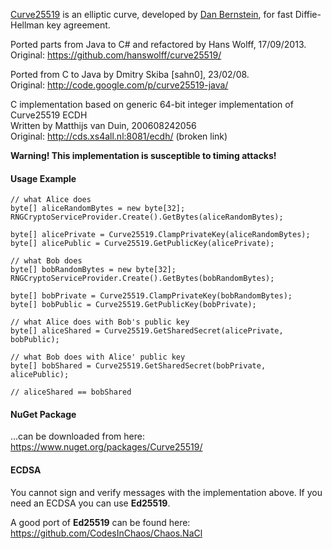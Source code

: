 [Curve25519](http://cr.yp.to/ecdh.html) is an elliptic curve, 
developed by [Dan Bernstein](http://cr.yp.to/djb.html), for fast Diffie-Hellman key agreement.

Ported parts from Java to C# and refactored by Hans Wolff, 17/09/2013.  
Original: https://github.com/hanswolff/curve25519/

Ported from C to Java by Dmitry Skiba [sahn0], 23/02/08.  
Original: http://code.google.com/p/curve25519-java/

C implementation based on generic 64-bit integer implementation of Curve25519 ECDH  
Written by Matthijs van Duin, 200608242056  
Original: http://cds.xs4all.nl:8081/ecdh/ (broken link)

**Warning! This implementation is susceptible to timing attacks!**

#### Usage Example

	// what Alice does
	byte[] aliceRandomBytes = new byte[32];
	RNGCryptoServiceProvider.Create().GetBytes(aliceRandomBytes);

	byte[] alicePrivate = Curve25519.ClampPrivateKey(aliceRandomBytes);
	byte[] alicePublic = Curve25519.GetPublicKey(alicePrivate);

	// what Bob does
	byte[] bobRandomBytes = new byte[32];
	RNGCryptoServiceProvider.Create().GetBytes(bobRandomBytes);

	byte[] bobPrivate = Curve25519.ClampPrivateKey(bobRandomBytes);
	byte[] bobPublic = Curve25519.GetPublicKey(bobPrivate);

	// what Alice does with Bob's public key
	byte[] aliceShared = Curve25519.GetSharedSecret(alicePrivate, bobPublic);
	
	// what Bob does with Alice' public key
	byte[] bobShared = Curve25519.GetSharedSecret(bobPrivate, alicePublic);
	
	// aliceShared == bobShared

#### NuGet Package

...can be downloaded from here:  
https://www.nuget.org/packages/Curve25519/

#### ECDSA

You cannot sign and verify messages with the implementation above. If you need 
an ECDSA you can use **Ed25519**.

A good port of **Ed25519** can be found here:  
https://github.com/CodesInChaos/Chaos.NaCl
